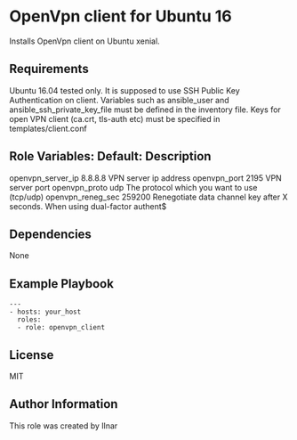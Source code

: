 OpenVpn client for Ubuntu 16
=========

Installs OpenVpn client on Ubuntu xenial.

Requirements
------------

Ubuntu 16.04 tested only.
It is supposed to use SSH Public Key Authentication on client.
Variables such as ansible_user and ansible_ssh_private_key_file must be defined in the inventory file.
Keys for open VPN client (ca.crt, tls-auth etc) must be specified in templates/client.conf

Role Variables:         Default:        Description
-------------------------------------------------------------------------------------
openvpn_server_ip       8.8.8.8         VPN server ip address
openvpn_port            2195            VPN server port
openvpn_proto           udp             The protocol which you want to use (tcp/udp)
openvpn_reneg_sec       259200          Renegotiate data channel key after X seconds. When using dual-factor authent$

Dependencies
------------
None

Example Playbook
----------------
    ---
    - hosts: your_host
      roles:
      - role: openvpn_client


License
-------

MIT

Author Information
------------------

This role was created by Ilnar
